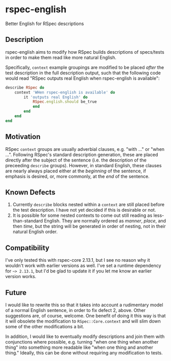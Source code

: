 # rspec-english
Better English for RSpec descriptions

## Description
rspec-english aims to modify how RSpec builds descriptions of specs/tests in
order to make them read like more natural English.

Specifically, `context` example groupings are modified to be placed _after_
the test description in the full description output, such that the following
code would read "RSpec outputs real English when rspec-english is available":

```ruby
describe RSpec do
    context 'WHen rspec-english is available' do
        it 'outputs real English' do
            RSpec.english.should be_true
            end
        end
    end
end
```

## Motivation
RSpec `context` groups are usually adverbial clauses, e.g. "with ..." or "when
...". Following RSpec's standard description generation, these are placed
directly after the subject of the sentence (i.e. the description of the
preceeding `describe` groups). However, in standard English, these clauses are
nearly always placed either at the *beginning* of the sentence, if emphasis is
desired, or, more commonly, at the *end* of the sentence.

## Known Defects
1. Currently `describe` blocks nested within a `context` are still placed
   before the test description. I have not yet decided if this is desirable or
   not.
2. It is possible for some nested contexts to come out still reading as
   less-than-standard English. They are normally ordered as _manner_, _place_,
   and then _time_, but the string will be generated in order of nesting, not
   in their natural English order.

## Compatibility
I've only tested this with rspec-core 2.13.1, but I see no reason why it
wouldn't work with earlier versions as well. I've set a runtime dependency for
`~> 2.13.1`, but I'd be glad to update it if you let me know an earlier
version works.

## Future
I would like to rewrite this so that it takes into account a rudimentary model
of a normal English sentence, in order to fix defect 2, above. Other
suggestions are, of course, welcome. One benefit of doing it this way is that
it will obsolete the modification to `RSpec::Core.context` and will slim down
some of the other modifications a bit.

In addition, I would like to eventually modify descriptions and join them with
conjunctions where possible, e.g. turning "when one thing when another thing"
into something more readable like "when one thing and another thing." Ideally,
this can be done without requiring any modification to tests.
